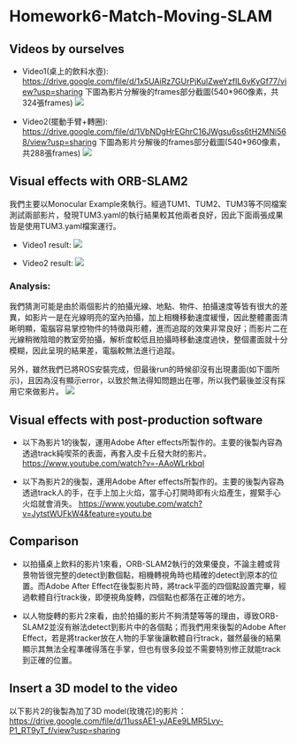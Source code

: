 # Homework6-Match-Moving-SLAM

## Videos by ourselves

- Video1(桌上的飲料水壺):
https://drive.google.com/file/d/1x5UAiRz7GUrPjKulZweYzfIL6vKyGf77/view?usp=sharing
下圖為影片分解後的frames部分截圖(540*960像素，共324張frames)
![](https://i.imgur.com/ezNDeSw.png)

- Video2(擺動手臂+轉圈):
https://drive.google.com/file/d/1VbNDgHrEGhrC16JWgsu6ss6tH2MNi568/view?usp=sharing
下圖為影片分解後的frames部分截圖(540*960像素，共288張frames)
![](https://i.imgur.com/Q5JbN8w.png)

## Visual effects with ORB-SLAM2
我們主要以Monocular Example來執行。經過TUM1、TUM2、TUM3等不同檔案測試兩部影片，發現TUM3.yaml的執行結果較其他兩者良好，因此下面兩張成果皆是使用TUM3.yaml檔案運行。
- Video1 result:
![](https://i.imgur.com/9V0cX2A.png)

- Video2 result:
![](https://i.imgur.com/nsmiCbZ.png)

### Analysis:
我們猜測可能是由於兩個影片的拍攝光線、地點、物件、拍攝速度等皆有很大的差異，如影片一是在光線明亮的室內拍攝，加上相機移動速度緩慢，因此整體畫面清晰明顯，電腦容易掌控物件的特徵與形體，進而追蹤的效果非常良好；而影片二在光線稍微陰暗的教室旁拍攝，解析度較低且拍攝時移動速度過快，整個畫面就十分模糊，因此呈現的結果差，電腦較無法進行追蹤。

另外，雖然我們已將ROS安裝完成，但最後run的時候卻沒有出現畫面(如下圖所示)，且因為沒有顯示error，以致於無法得知問題出在哪，所以我們最後並沒有採用它來做影片。
![](https://i.imgur.com/fqBYvM4.jpg)

## Visual effects with post-production software
- 以下為影片1的後製，運用Adobe After effects所製作的。主要的後製內容為透過track純喫茶的表面，再套入皮卡丘發大財的影片。
https://www.youtube.com/watch?v=-AAoWLrkbqI

- 以下為影片2的後製，運用Adobe After effects所製作的。主要的後製內容為透過track人的手，在手上加上火焰，當手心打開時即有火焰產生，握緊手心火焰就會消失。
https://www.youtube.com/watch?v=JytstWUFkW4&feature=youtu.be

## Comparison
 - 以拍攝桌上飲料的影片1來看，ORB-SLAM2執行的效果優良，不論主體或背景物皆很完整的detect到數個點，相機轉視角時也精確的detect到原本的位置。而Adobe After Effect在後製影片時，將track平面的四個點設置完畢，經過軟體自行track後，即便視角旋轉，四個點也都落在正確的地方。

 - 以人物旋轉的影片2來看，由於拍攝的影片不夠清楚等等的理由，導致ORB-SLAM2並沒有辦法detect到影片中的各個點；而我們用來後製的Adobe After Effect，若是將tracker放在人物的手掌後讓軟體自行track，雖然最後的結果顯示其無法全程準確得落在手掌，但也有很多段並不需要特別修正就能track到正確的位置。

## Insert a 3D model to the video

以下影片2的後製為加了3D model(玫瑰花)的影片：
https://drive.google.com/file/d/11ussAE1-yJAEe9LMR5Lvy-P1_RT9yT_f/view?usp=sharing
